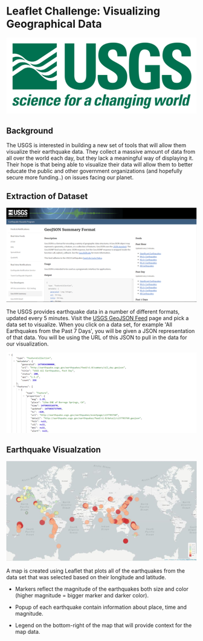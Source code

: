 # Leaflet Challenge: Visualizing Geographical Data #


![USGS Logo](/Images/1_Logo.png)


## Background ##


The USGS is interested in building a new set of tools that will allow them visualize their earthquake data. They collect a massive amount of data from all over the world each day, but they lack a meaningful way of displaying it. Their hope is that being able to visualize their data will allow them to better educate the public and other government organizations (and hopefully secure more funding..) on issues facing our planet.


## Extraction of Dataset ##

![USGS Website](/Images/3_Data.png)

 The USGS provides earthquake data in a number of different formats, updated every 5 minutes. Visit the [USGS GeoJSON Feed](http://earthquake.usgs.gov/earthquakes/feed/v1.0/geojson.php) page and pick a data set to visualize. When you click on a data set, for example 'All Earthquakes from the Past 7 Days', you will be given a JSON representation of that data. You will be using the URL of this JSON to pull in the data for our visualization.

![JSON Pic](/Images/4_JSON.png)


## Earthquake Visualzation ##

![Geo Map](/Images/Map_Picture.JPG)

A map is created using Leaflet that plots all of the earthquakes from the data set that was selected based on their longitude and latitude.

  - Markers reflect the magnitude of the earthquakes both size and color (higher magnitude = bigger marker and darker color).

  - Popup of each earthquake contain information about place, time and magnitude.

  - Legend on the bottom-right of the map that will provide context for the map data.
